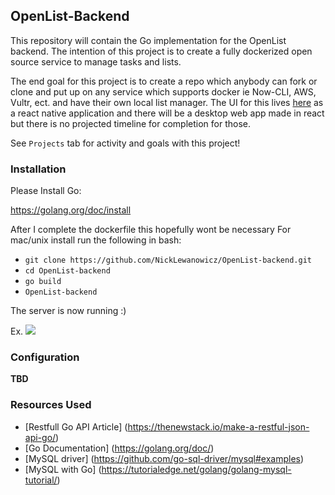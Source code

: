 ## OpenList-Backend
This repository will contain the Go implementation for the OpenList backend. The intention of this project is to create a fully dockerized open source service to manage tasks and lists.

The end goal for this project is to create a repo which anybody can fork or clone and put up on any service which supports docker ie Now-CLI, AWS, Vultr, ect. and have their own local list manager. The UI for this lives [here](https://github.com/NickLewanowicz/OpenList-app) as a react native application and there will be a desktop web app made in react but there is no projected timeline for completion for those.

See `Projects` tab for activity and goals with this project!

### Installation
Please Install Go:

https://golang.org/doc/install

After I complete the dockerfile this hopefully wont be necessary
For mac/unix install run the following in bash:  
- `git clone https://github.com/NickLewanowicz/OpenList-backend.git`
- `cd OpenList-backend`
- `go build`
- `OpenList-backend`

The server is now running :)

Ex.
![](https://image.ibb.co/hC9Rtn/carbon_19.png)


### Configuration 
**TBD**


### Resources Used
- [Restfull Go API Article] (https://thenewstack.io/make-a-restful-json-api-go/)
- [Go Documentation] (https://golang.org/doc/)
- [MySQL driver] (https://github.com/go-sql-driver/mysql#examples)
- [MySQL with Go] (https://tutorialedge.net/golang/golang-mysql-tutorial/)
